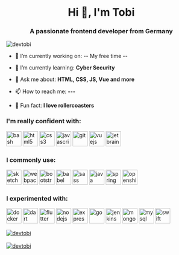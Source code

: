 <h1 align="center">Hi 👋, I'm Tobi</h1>
<h3 align="center">A passionate frontend developer from Germany</h3>

<p align="left"> <img src="https://komarev.com/ghpvc/?username=devtobi" alt="devtobi" /> </p>

- 🔭 I’m currently working on: -- My free time --

- 📖 I’m currently learning: **Cyber Security**

- 💬 Ask me about: **HTML, CSS, JS, Vue and more**

- 📫 How to reach me: **---**

- 🎢 Fun fact: **I love rollercoasters**

<h3>I'm really confident with:</h3>

<p align="left">
  <img src="https://www.vectorlogo.zone/logos/gnu_bash/gnu_bash-icon.svg" alt="bash" width="40" height="40"/>
  <img src="https://www.vectorlogo.zone/logos/w3_html5/w3_html5-icon.svg" alt="html5" width="40" height="40"/>
  <img src="https://www.vectorlogo.zone/logos/netlifyapp_watercss/netlifyapp_watercss-ar21.svg" alt="css3" width="40" height="40"/>
  <img src="https://www.vectorlogo.zone/logos/javascript/javascript-vertical.svg" alt="javascript" width="40" height="40"/>
  <img src="https://www.vectorlogo.zone/logos/git-scm/git-scm-icon.svg" alt="git" width="40" height="40"/>
  <img src="https://www.vectorlogo.zone/logos/vuejs/vuejs-icon.svg" alt="vuejs" width="40" height="40"/>
  <img src="https://www.vectorlogo.zone/logos/jetbrains/jetbrains-icon.svg" alt="jetbrains" width="40" height="40"/>
</p>

<h3>I commonly use:</h3>

<p align="left">
  <img src="https://www.vectorlogo.zone/logos/sketchapp/sketchapp-icon.svg" alt="sketch" width="40" height="40"/>
  <img src="https://www.vectorlogo.zone/logos/js_webpack/js_webpack-icon.svg" alt="webpack" width="40" height="40"/>
  <img src="https://www.vectorlogo.zone/logos/getbootstrap/getbootstrap-icon.svg" alt="bootstrap" width="40" height="40"/>
  <img src="https://www.vectorlogo.zone/logos/babeljs/babeljs-icon.svg" alt="babel" width="40" height="40"/>
  <img src="https://www.vectorlogo.zone/logos/sass-lang/sass-lang-icon.svg" alt="sass" width="40" height="40"/>
  <img src="https://www.vectorlogo.zone/logos/java/java-icon.svg" alt="java" width="40" height="40"/>
  <img src="https://www.vectorlogo.zone/logos/springio/springio-icon.svg" alt="spring" width="40" height="40"/>
  <img src="https://www.vectorlogo.zone/logos/openshift/openshift-icon.svg" alt="openshift" width="40" height="40"/>
</p>

<h3>I experimented with:</h3>

<p align="left">
  <img src="https://www.vectorlogo.zone/logos/docker/docker-icon.svg" alt="docker" width="40" height="40"/>
  <img src="https://www.vectorlogo.zone/logos/dartlang/dartlang-icon.svg" alt="dart" width="40" height="40"/>
  <img src="https://www.vectorlogo.zone/logos/flutterio/flutterio-icon.svg" alt="flutter" width="40" height="40"/>
  <img src="https://www.vectorlogo.zone/logos/nodejs/nodejs-icon.svg" alt="nodejs" width="40" height="40"/>
  <img src="https://www.vectorlogo.zone/logos/expressjs/expressjs-icon.svg" alt="express" width="40" height="40"/>
  <img src="https://www.vectorlogo.zone/logos/golang/golang-icon.svg" alt="go" width="40" height="40"/>
  <img src="https://www.vectorlogo.zone/logos/jenkins/jenkins-icon.svg" alt="jenkins" width="40" height="40"/>
  <img src="https://www.vectorlogo.zone/logos/mongodb/mongodb-icon.svg" alt="mongodb" width="40" height="40"/>
  <img src="https://www.vectorlogo.zone/logos/mysql/mysql-icon.svg" alt="mysql" width="40" height="40"/>
  <img src="https://www.vectorlogo.zone/logos/swift/swift-official.svg" alt="swift" width="40" height="40"/>
</p>

  <a href="#">
    <img align="center" src="https://github-readme-stats.vercel.app/api/top-langs/?username=devtobi&layout=compact&hide=html" alt="devtobi" />
  </a>
  <br>
  <br>
  <a href="#">
    <img align="center" src="https://github-readme-stats.vercel.app/api?username=devtobi&show_icons=true" alt="devtobi" />
  </a>
